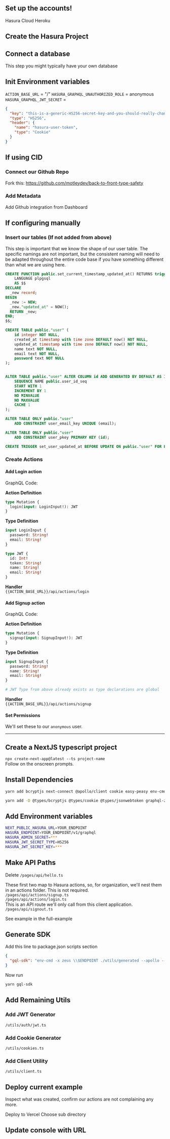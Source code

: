 ## Set up the accounts!

Hasura Cloud
Heroku

## Create the Hasura Project

## Connect a database

This step you might typically have your own database

## Init Environment variables

`ACTION_BASE_URL` = "/"
`HASURA_GRAPHQL_UNAUTHORIZED_ROLE` = anonymous
`HASURA_GRAPHQL_JWT_SECRET` =

```json
{
  "key": "this-is-a-generic-HS256-secret-key-and-you-should-really-change-it",
  "type": "HS256",
  "header": {
    "name": "hasura-user-token",
    "type": "Cookie"
  }
}
```

## If using CID

### Connect our Github Repo

Fork this: https://github.com/motleydev/back-to-front-type-safety

### Add Metadata

Add Github integration from Dashboard

## If configuring manually

### Insert our tables (If not added from above)

This step is important that we know the shape of our user table. The specific namings are not important, but the consistent naming will need to be adapted throughout the entire code base if you have something different than what we are using here.

```sql
CREATE FUNCTION public.set_current_timestamp_updated_at() RETURNS trigger
    LANGUAGE plpgsql
    AS $$
DECLARE
  _new record;
BEGIN
  _new := NEW;
  _new."updated_at" = NOW();
  RETURN _new;
END;
$$;

CREATE TABLE public."user" (
    id integer NOT NULL,
    created_at timestamp with time zone DEFAULT now() NOT NULL,
    updated_at timestamp with time zone DEFAULT now() NOT NULL,
    name text NOT NULL,
    email text NOT NULL,
    password text NOT NULL
);


ALTER TABLE public."user" ALTER COLUMN id ADD GENERATED BY DEFAULT AS IDENTITY (
    SEQUENCE NAME public.user_id_seq
    START WITH 1
    INCREMENT BY 1
    NO MINVALUE
    NO MAXVALUE
    CACHE 1
);

ALTER TABLE ONLY public."user"
    ADD CONSTRAINT user_email_key UNIQUE (email);

ALTER TABLE ONLY public."user"
    ADD CONSTRAINT user_pkey PRIMARY KEY (id);

CREATE TRIGGER set_user_updated_at BEFORE UPDATE ON public."user" FOR EACH ROW EXECUTE FUNCTION public.set_current_timestamp_updated_at();
```

### Create Actions

#### Add Login action

GraphQL Code:

**Action Definition**

```graphql
type Mutation {
  login(input: LoginInput!): JWT
}
```

**Type Definition**

```graphql
input LoginInput {
  password: String!
  email: String!
}

type JWT {
  id: Int!
  token: String!
  name: String!
  email: String!
}
```

**Handler**  
`{{ACTION_BASE_URL}}/api/actions/login`

#### Add Signup action

GraphQL Code:

**Action Definition**

```graphql
type Mutation {
  signup(input: SignupInput!): JWT
}
```

**Type Definition**

```graphql
input SignupInput {
  password: String!
  name: String!
  email: String!
}

# JWT Type from above already exists as type declarations are global
```

**Handler**  
`{{ACTION_BASE_URL}}/api/actions/signup`

#### Set Permissions

We'll set these to our `anonymous` user.

---

## Create a NextJS typescript project

`npx create-next-app@latest --ts project-name`  
Follow on the onscreen prompts.

## Install Dependencies

```bash
yarn add bcryptjs next-connect @apollo/client cookie easy-peasy env-cmd graphql jsonwebtoken jwt-decode react-jwt subscriptions-transport-ws
```

```bash
yarn add -D @types/bcryptjs @types/cookie @types/jsonwebtoken graphql-zeus
```

## Add Environment variables

```bash
NEXT_PUBLIC_HASURA_URL=YOUR_ENDPOINT
HASURA_ENDPOINT=YOUR_ENDPOINT/v1/graphql
HASURA_ADMIN_SECRET=***
HASURA_JWT_SECRET_TYPE=HS256
HASURA_JWT_SECRET_KEY=***
```

## Make API Paths

Delete `/pages/api/hello.ts`

These first two map to Hasura actions, so, for organization, we'll nest them in an actions folder. This is not required.  
`/pages/api/actions/signup.ts`  
`/pages/api/actions/login.ts`  
This is an API route we'll only call from this client application.  
`/pages/api/signout.ts`

See example in the full-example

## Generate SDK

Add this line to package.json scripts section

```json
{
  "gql-sdk": "env-cmd -x zeus \\$ENDPOINT ./utils/generated --apollo --ts --header=x-hasura-admin-secret:\\$HASURA_ADMIN_SECRET"
}
```

Now run

```graphql
yarn gql-sdk
```

## Add Remaining Utils

### Add JWT Generator

`/utils/auth/jwt.ts`

### Add Cookie Generator

`/utils/cookies.ts`

### Add Client Utility

`/utils/client.ts`

## Deploy current example

Inspect what was created, confirm our actions are not complaining any more.

Deploy to Vercel
Choose sub directory

## Update console with URL
